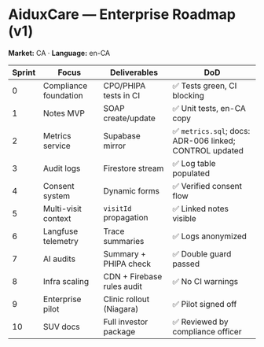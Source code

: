 # AiduxCare — Enterprise Roadmap (v1)
**Market:** CA · **Language:** en-CA

| Sprint | Focus | Deliverables | DoD |
|---------|--------|--------------|-----|
| 0 | Compliance foundation | CPO/PHIPA tests in CI | ✅ Tests green, CI blocking |
| 1 | Notes MVP | SOAP create/update | ✅ Unit tests, en-CA copy |
| 2 | Metrics service | Supabase mirror | ✅ `metrics.sql`; docs: ADR-006 linked; CONTROL updated |
| 3 | Audit logs | Firestore stream | ✅ Log table populated |
| 4 | Consent system | Dynamic forms | ✅ Verified consent flow |
| 5 | Multi-visit context | `visitId` propagation | ✅ Linked notes visible |
| 6 | Langfuse telemetry | Trace summaries | ✅ Logs anonymized |
| 7 | AI audits | Summary + PHIPA check | ✅ Double guard passed |
| 8 | Infra scaling | CDN + Firebase rules audit | ✅ No CI warnings |
| 9 | Enterprise pilot | Clinic rollout (Niagara) | ✅ Pilot signed off |
| 10 | SUV docs | Full investor package | ✅ Reviewed by compliance officer |
